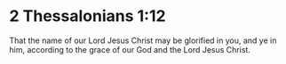 # 2 Thessalonians 1:12

That the name of our Lord Jesus Christ may be glorified in you, and ye in him, according to the grace of our God and the Lord Jesus Christ.
